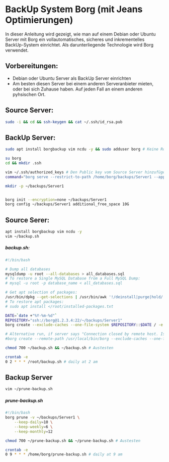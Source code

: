 # BackUp System Borg (mit Jeans Optimierungen)

In dieser Anleitung wird gezeigt, wie man auf einem Debian oder Ubuntu Server mit Borg ein vollautomatisches, sicheres und inkrementelles BackUp-System einrichtet. Als darunterliegende Technologie wird Borg verwendet.

## Vorbereitungen: 

* Debian oder Ubuntu Server als BackUp Server einrichten
* Am besten diesen Server bei einem anderen Serveranbieter mieten, oder bei sich Zuhause haben. Auf jeden Fall an einem anderen pyhsischen Ort.

## Source Server:

```bash
sudo -i && cd && ssh-keygen && cat ~/.ssh/id_rsa.pub
```

## BackUp Server:

```bash
sudo apt install borgbackup vim ncdu -y && sudo adduser borg # Keine Root Rechte!

su borg 
cd && mkdir .ssh

vim ~/.ssh/authorized_keys # Den Public key vom Source Server hinzufügen
command="borg serve --restrict-to-path /home/borg/backups/Server1 --append-only" # Das vor dem eben eingefügten Public Key einfügen

mkdir -p ~/backups/Server1


borg init --encryption=none ~/backups/Server1
borg config ~/backups/Server1 additional_free_space 10G
```

## Source Serer:

```bash
apt install borgbackup vim ncdu -y
vim ~/backup.sh
```
##### backup.sh:
```bash
#!/bin/bash

# Dump all databases
mysqldump -u root --all-databases > all_databases.sql
# To restore a Single MySQL Database from a Full MySQL Dump:
# mysql -u root -p database_name < all_databases.sql

# Get apt selection of packages:
/usr/bin/dpkg --get-selections | /usr/bin/awk '!/deinstall|purge|hold/'|/usr/bin/cut -f1 |/usr/bin/tr '\n' ' '  > installed-packages.txt  2>&1
# To restore apt packages:
# sudo apt install </root/installed-packages.txt

DATE=`date +"%Y-%m-%d"`
REPOSITORY="ssh://borg@1.2.3.4:22/~/backups/Server1"
borg create --exclude-caches --one-file-system $REPOSITORY::$DATE / -e /dev -e /prox -e /sys -e /tmp -e /run -e /media -e /mnt

# Alternative run, if server says "Connection closed by remote host. Is borg working on the server?" but borg is definitely installed at the target server. 
#borg create --remote-path /usr/local/bin/borg --exclude-caches --one-file-system $REPOSITORY::$DATE / -e /dev -e /prox -e /sys -e /tmp -e /run -e /media -e /mnt
```
   
    

```bash   
chmod 700 ~/backup.sh && ~/backup.sh # Austesten

crontab -e
0 2 * * * /root/backup.sh # daily at 2 am
```

## Backup Server

```bash
vim ~/prune-backup.sh
```
##### prune-backup.sh
```bash
#!/bin/bash
borg prune -v ~/backups/Server1 \
    --keep-daily=10 \
    --keep-weekly=6 \
    --keep-monthly=12
```

```bash
chmod 700 ~/prune-backup.sh && ~/prune-backup.sh # Austesten

crontab -e
0 9 * * * /home/borg/prune-backup.sh # daily at 9 am
```
